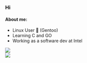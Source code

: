 ### Hi  
#### About me:
- Linux User 🐧 (Gentoo)
- Learning C and GO
- Working as a software dev at Intel

![](http://github-profile-summary-cards.vercel.app/api/cards/repos-per-language?username=Talandar99&theme=github_dark&exclude=JavaScript,C%2B%2B,MATLAB,html) 
</br>
![](http://github-profile-summary-cards.vercel.app/api/cards/most-commit-language?username=Talandar99&theme=github_dark&exclude=JavaScript,Java,CSS,C%2B%2B,html,PHP,ZenScript)
